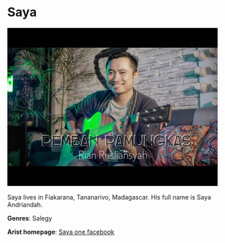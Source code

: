 # Saya

![Saya](saya.jpg)

Saya lives in Fiakarana, Tananarivo, Madagascar. His full name is Saya Andriandah.

**Genres**: Salegy

**Arist homepage**: [Saya one facebook](https://web.facebook.com/miora.kier?hc_ref=ARTx-9fbmzR_Q7DDEbRfmwv_V4_6PcvsXOJ8e1OMLcgsMChFc2q-GmEXpDIvggRZ2EY&_rdc=1&_rdr)
